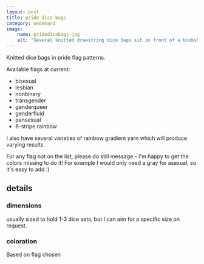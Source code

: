 ```yaml
---
layout: post
title: pride dice bags
category: ondemand
image: 
    name: pridedicebags.jpg
    alt: "Several knitted drawstring dice bags sit in front of a bookshelf. They are in different pride flag colors; from right to left (skipping a few duplicates) bisexual, lesbian, nonbinary, trans, and genderqueer. The trans-colored dice bag in the center opens towards the camera, showing a variety of colorful dice inside."
---
```


Knitted dice bags in pride flag patterns.

Available flags at current:

- bisexual
- lesbian
- nonbinary
- transgender
- genderqueer
- genderfluid
- pansexual
- 6-stripe rainbow

I also have several varieties of rainbow gradient yarn which will produce varying results.

For any flag not on the list, please do still message - I'm happy to get the colors missing to do it! For example I would only need a gray for asexual, so it's easy to add :)

## details

### dimensions

usually sized to hold 1-3 dice sets, but I can aim for a specific size on request.

### coloration

Based on flag chosen
